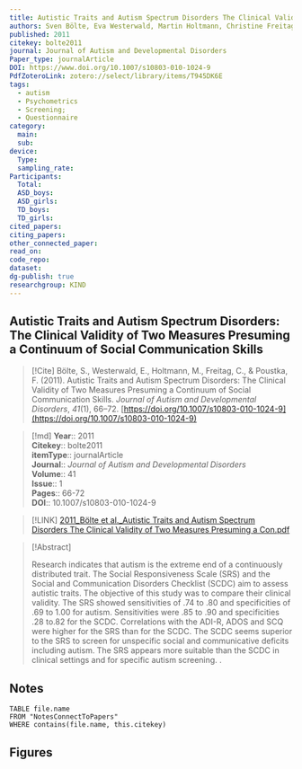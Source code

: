 ```yaml
---
title: Autistic Traits and Autism Spectrum Disorders The Clinical Validity of Two Measures Presuming a Continuum of Social Communication Skills
authors: Sven Bölte, Eva Westerwald, Martin Holtmann, Christine Freitag, Fritz Poustka
published: 2011
citekey: bolte2011
journal: Journal of Autism and Developmental Disorders
Paper_type: journalArticle
DOI: https://www.doi.org/10.1007/s10803-010-1024-9
PdfZoteroLink: zotero://select/library/items/T945DK6E
tags:
  - autism
  - Psychometrics
  - Screening;
  - Questionnaire
category:
  main: 
  sub: 
device:
  Type: 
  sampling_rate: 
Participants:
  Total: 
  ASD_boys: 
  ASD_girls: 
  TD_boys: 
  TD_girls: 
cited_papers: 
citing_papers: 
other_connected_paper: 
read_on: 
code_repo: 
dataset: 
dg-publish: true
researchgroup: KIND
---
```


## Autistic Traits and Autism Spectrum Disorders: The Clinical Validity of Two Measures Presuming a Continuum of Social Communication Skills

> [!Cite]
> Bölte, S., Westerwald, E., Holtmann, M., Freitag, C., & Poustka, F. (2011). Autistic Traits and Autism Spectrum Disorders: The Clinical Validity of Two Measures Presuming a Continuum of Social Communication Skills. _Journal of Autism and Developmental Disorders_, _41_(1), 66–72. [https://doi.org/10.1007/s10803-010-1024-9](https://doi.org/10.1007/s10803-010-1024-9)


>[!md]
> **Year**:: 2011   
> **Citekey**:: bolte2011  
> **itemType**:: journalArticle  
> **Journal**:: *Journal of Autism and Developmental Disorders*  
> **Volume**:: 41  
> **Issue**:: 1   
> **Pages**:: 66-72  
> **DOI**:: 10.1007/s10803-010-1024-9    

> [!LINK] 
> [2011_Bölte et al._Autistic Traits and Autism Spectrum Disorders The Clinical Validity of Two Measures Presuming a Con.pdf](zotero://select/library/items/ZCMTE3HP)

> [!Abstract]
>
> Research indicates that autism is the extreme end of a continuously distributed trait. The Social Responsiveness Scale (SRS) and the Social and Communication Disorders Checklist (SCDC) aim to assess autistic traits. The objective of this study was to compare their clinical validity. The SRS showed sensitivities of .74 to .80 and specificities of .69 to 1.00 for autism. Sensitivities were .85 to .90 and specificities .28 to.82 for the SCDC. Correlations with the ADI-R, ADOS and SCQ were higher for the SRS than for the SCDC. The SCDC seems superior to the SRS to screen for unspecific social and communicative deficits including autism. The SRS appears more suitable than the SCDC in clinical settings and for specific autism screening.
>.
> 


## Notes

```dataview 
TABLE file.name 
FROM "NotesConnectToPapers" 
WHERE contains(file.name, this.citekey)
```



## Figures

